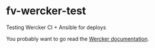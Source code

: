fv-wercker-test
===============

Testing Wercker CI + Ansible for deploys

You probably want to go read the [Wercker documentation](http://devcenter.wercker.com/articles/werckeryml/).
